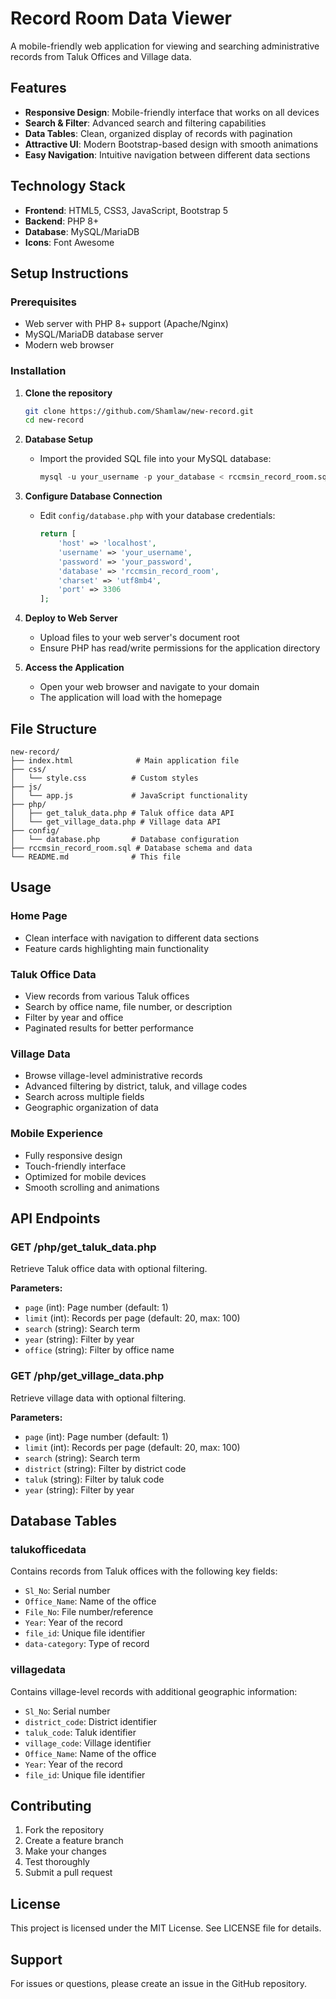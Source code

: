 # Record Room Data Viewer

A mobile-friendly web application for viewing and searching administrative records from Taluk Offices and Village data.

## Features

- **Responsive Design**: Mobile-friendly interface that works on all devices
- **Search & Filter**: Advanced search and filtering capabilities
- **Data Tables**: Clean, organized display of records with pagination
- **Attractive UI**: Modern Bootstrap-based design with smooth animations
- **Easy Navigation**: Intuitive navigation between different data sections

## Technology Stack

- **Frontend**: HTML5, CSS3, JavaScript, Bootstrap 5
- **Backend**: PHP 8+
- **Database**: MySQL/MariaDB
- **Icons**: Font Awesome

## Setup Instructions

### Prerequisites

- Web server with PHP 8+ support (Apache/Nginx)
- MySQL/MariaDB database server
- Modern web browser

### Installation

1. **Clone the repository**
   ```bash
   git clone https://github.com/Shamlaw/new-record.git
   cd new-record
   ```

2. **Database Setup**
   - Import the provided SQL file into your MySQL database:
     ```sql
     mysql -u your_username -p your_database < rccmsin_record_room.sql
     ```

3. **Configure Database Connection**
   - Edit `config/database.php` with your database credentials:
     ```php
     return [
         'host' => 'localhost',
         'username' => 'your_username',
         'password' => 'your_password',
         'database' => 'rccmsin_record_room',
         'charset' => 'utf8mb4',
         'port' => 3306
     ];
     ```

4. **Deploy to Web Server**
   - Upload files to your web server's document root
   - Ensure PHP has read/write permissions for the application directory

5. **Access the Application**
   - Open your web browser and navigate to your domain
   - The application will load with the homepage

## File Structure

```
new-record/
├── index.html              # Main application file
├── css/
│   └── style.css          # Custom styles
├── js/
│   └── app.js             # JavaScript functionality
├── php/
│   ├── get_taluk_data.php # Taluk office data API
│   └── get_village_data.php # Village data API
├── config/
│   └── database.php       # Database configuration
├── rccmsin_record_room.sql # Database schema and data
└── README.md              # This file
```

## Usage

### Home Page
- Clean interface with navigation to different data sections
- Feature cards highlighting main functionality

### Taluk Office Data
- View records from various Taluk offices
- Search by office name, file number, or description
- Filter by year and office
- Paginated results for better performance

### Village Data
- Browse village-level administrative records
- Advanced filtering by district, taluk, and village codes
- Search across multiple fields
- Geographic organization of data

### Mobile Experience
- Fully responsive design
- Touch-friendly interface
- Optimized for mobile devices
- Smooth scrolling and animations

## API Endpoints

### GET /php/get_taluk_data.php
Retrieve Taluk office data with optional filtering.

**Parameters:**
- `page` (int): Page number (default: 1)
- `limit` (int): Records per page (default: 20, max: 100)
- `search` (string): Search term
- `year` (string): Filter by year
- `office` (string): Filter by office name

### GET /php/get_village_data.php
Retrieve village data with optional filtering.

**Parameters:**
- `page` (int): Page number (default: 1)
- `limit` (int): Records per page (default: 20, max: 100)
- `search` (string): Search term
- `district` (string): Filter by district code
- `taluk` (string): Filter by taluk code
- `year` (string): Filter by year

## Database Tables

### talukofficedata
Contains records from Taluk offices with the following key fields:
- `Sl_No`: Serial number
- `Office_Name`: Name of the office
- `File_No`: File number/reference
- `Year`: Year of the record
- `file_id`: Unique file identifier
- `data-category`: Type of record

### villagedata
Contains village-level records with additional geographic information:
- `Sl_No`: Serial number
- `district_code`: District identifier
- `taluk_code`: Taluk identifier
- `village_code`: Village identifier
- `Office_Name`: Name of the office
- `Year`: Year of the record
- `file_id`: Unique file identifier

## Contributing

1. Fork the repository
2. Create a feature branch
3. Make your changes
4. Test thoroughly
5. Submit a pull request

## License

This project is licensed under the MIT License. See LICENSE file for details.

## Support

For issues or questions, please create an issue in the GitHub repository.